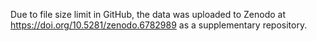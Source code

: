 
Due to file size limit in GitHub, the data was uploaded to Zenodo at https://doi.org/10.5281/zenodo.6782989 as a supplementary repository.
